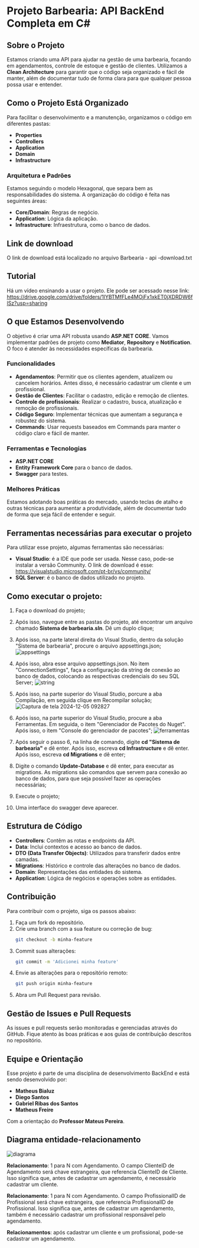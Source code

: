 # Projeto Barbearia: API BackEnd Completa em C#

## Sobre o Projeto
Estamos criando uma API para ajudar na gestão de uma barbearia, focando em agendamentos, controle de estoque e gestão de clientes. Utilizamos a **Clean Architecture** para garantir que o código seja organizado e fácil de manter, além de documentar tudo de forma clara para que qualquer pessoa possa usar e entender.

## Como o Projeto Está Organizado
Para facilitar o desenvolvimento e a manutenção, organizamos o código em diferentes pastas:

- **Properties**
- **Controllers**
- **Application**
- **Domain**
- **Infrastructure**

### Arquitetura e Padrões
Estamos seguindo o modelo Hexagonal, que separa bem as responsabilidades do sistema. A organização do código é feita nas seguintes áreas:

- **Core/Domain**: Regras de negócio.
- **Application**: Lógica da aplicação.
- **Infrastructure**: Infraestrutura, como o banco de dados.


## Link de download
O link de download está localizado no arquivo Barbearia - api -download.txt

## Tutorial
Há um vídeo ensinando a usar o projeto. Ele pode ser acessado nesse link: https://drive.google.com/drive/folders/1lYBTMfFLe4MOjFx1xkET0jXDRDW6flSz?usp=sharing

## O que Estamos Desenvolvendo
O objetivo é criar uma API robusta usando **ASP.NET CORE**. Vamos implementar padrões de projeto como **Mediator**, **Repository** e **Notification**. O foco é atender às necessidades específicas da barbearia.

### Funcionalidades
- **Agendamentos**: Permitir que os clientes agendem, atualizem ou cancelem horários. Antes disso, é necessário cadastrar um cliente e um profissional.
- **Gestão de Clientes**: Facilitar o cadastro, edição e remoção de clientes.
- **Controle de profissionais**: Realizar o cadastro, busca, atualização e remoção de profissionais.
- **Código Seguro**: Implementar técnicas que aumentam a segurança e robustez do sistema.
- **Commands**: Usar requests baseados em Commands para manter o código claro e fácil de manter.

### Ferramentas e Tecnologias
- **ASP.NET CORE**
- **Entity Framework Core** para o banco de dados.
- **Swagger** para testes.


### Melhores Práticas
Estamos adotando boas práticas do mercado, usando teclas de atalho e outras técnicas para aumentar a produtividade, além de documentar tudo de forma que seja fácil de entender e seguir.

## Ferramentas necessárias para executar o projeto
Para utilizar esse projeto, algumas ferramentas são necessárias: 

- **Visual Studio**: é a IDE que pode ser usada. Nesse caso, pode-se instalar a versão Community. O link de download é esse: https://visualstudio.microsoft.com/pt-br/vs/community/
- **SQL Server**: é o banco de dados utilizado no projeto.
 

## Como executar o projeto:
1. Faça o download do projeto;

2. Após isso, navegue entre as pastas do projeto, até encontrar um arquivo chamado **Sistema de barbearia.sln**. Dê um duplo clique;

3. Após isso, na parte lateral direita do Visual Studio, dentro da solução "Sistema de barbearia", procure o arquivo appsettings.json;
![appsettings](https://github.com/user-attachments/assets/2a33715c-9114-4cfa-8bac-3d9f5c63d684)


4. Após isso, abra esse arquivo appsettings.json. No item "ConnectionSettings", faça a configuração da string de conexão ao banco de dados, colocando as respectivas credenciais do seu SQL Server;
![string](https://github.com/user-attachments/assets/4e6ac8b8-12cf-42ce-bd1f-3cc331f06cfe)

5. Após isso, na parte superior do Visual Studio, porcure a aba Compilação, em seguida clique em Recompilar solução;
![Captura de tela 2024-12-05 092827](https://github.com/user-attachments/assets/adef81c5-f0bc-40a0-92c2-edfac5090840)

6. Após isso, na parte superior do Visual Studio, procure a aba Ferramentas. Em seguida, o item "Gerenciador de Pacotes do Nuget". Após isso, o item "Console do gerenciador de pacotes";
![ferramentas](https://github.com/user-attachments/assets/892063c6-606b-45be-868f-d804253f16da)


7. Após seguir o passo 6, na linha de comando, digite **cd "Sistema de barbearia"** e dê enter. Após isso, escreva **cd Infrastructure** e dê enter. Após isso, escreva **cd Migrations** e dê enter;

8. Digite o comando **Update-Database** e dê enter, para executar as migrations. As migrations são comandos que servem para conexão ao banco de dados, para que seja possível fazer as operações necessárias;

9. Execute o projeto;

10. Uma interface do swagger deve aparecer.

## Estrutura de Código
- **Controllers**: Contêm as rotas e endpoints da API.
- **Data**: Inclui contextos e acesso ao banco de dados.
- **DTO (Data Transfer Objects)**: Utilizados para transferir dados entre camadas.
- **Migrations**: Histórico e controle das alterações no banco de dados.
- **Domain**: Representações das entidades do sistema.
- **Application**: Lógica de negócios e operações sobre as entidades.

## Contribuição
Para contribuir com o projeto, siga os passos abaixo:

1. Faça um fork do repositório.
2. Crie uma branch com a sua feature ou correção de bug:
   ```bash
   git checkout -b minha-feature
   ```
3. Commit suas alterações:
   ```bash
   git commit -m 'Adicionei minha feature'
   ```
4. Envie as alterações para o repositório remoto:
   ```bash
   git push origin minha-feature
   ```
5. Abra um Pull Request para revisão.

## Gestão de Issues e Pull Requests
As issues e pull requests serão monitoradas e gerenciadas através do GitHub. Fique atento às boas práticas e aos guias de contribuição descritos no repositório.

## Equipe e Orientação
Esse projeto é parte de uma disciplina de desenvolvimento BackEnd e está sendo desenvolvido por:

- **Matheus Bialuz**
- **Diego Santos**
- **Gabriel Ribas dos Santos**
- **Matheus Freire**

Com a orientação do **Professor Mateus Pereira**.

## Diagrama entidade-relacionamento

![diagrama](https://github.com/user-attachments/assets/6493a5b5-cf7f-40e3-8722-8f299d853800)



**Relacionamento**: 1 para N com Agendamento. O campo ClienteID de Agendamento será chave estrangeira, que referencia ClienteID de Cliente. 
Isso significa que, antes de cadastrar um agendamento, é necessário cadastrar um cliente.

**Relacionamento**: 1 para N com Agendamento. O campo ProfissionalID de Profissional será chave estrangeira, que referencia ProfissionalID de Profissional. 
Isso significa que, antes de cadastrar um agendamento, também é necessário cadastrar um profissional responsável pelo agendamento.

**Relacionamentos**: após cadastrar um cliente e um profissional, pode-se cadastrar um agendamento. 


